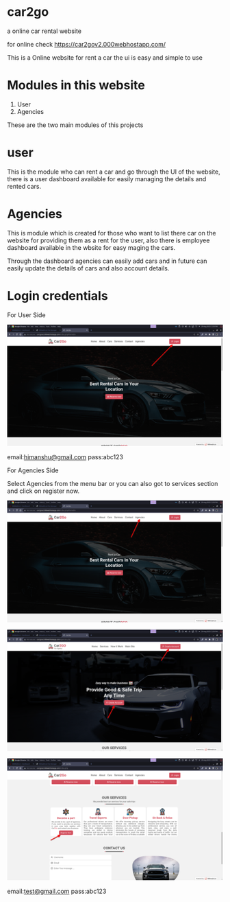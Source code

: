 # car2go
a online car rental website

for online check 
https://car2gov2.000webhostapp.com/

This is a Online website for rent a car the ui is easy and simple to use

# Modules in this website

1. User
2. Agencies

These are the two main modules of this projects

# user 

This is the module who can rent a car and go through the UI of the website, there is a user dashboard available for easily managing the details and rented cars.

# Agencies

This is module which is created for those who want to list there car on the website for providing them as a rent for the user, also there is employee dashboard available in the wbsite for easy maging the cars.

Through the dashboard agencies can easily add cars and in future can easily update the details of cars and also account details.

# Login credentials

For User Side

![User login](https://github.com/HimanshuSharma-prog/car2go/blob/master/assets/images/screen1.png)

email:himanshu@gmail.com
pass:abc123

For Agencies Side

Select Agencies from the menu bar or you can also got to services section and click on register now.

![agency login](https://github.com/HimanshuSharma-prog/car2go/blob/master/assets/images/screen2.png)

![agency login](https://github.com/HimanshuSharma-prog/car2go/blob/master/assets/images/screen3.png)

![agency login](https://github.com/HimanshuSharma-prog/car2go/blob/master/assets/images/screen4.png)




email:test@gmail.com
pass:abc123





